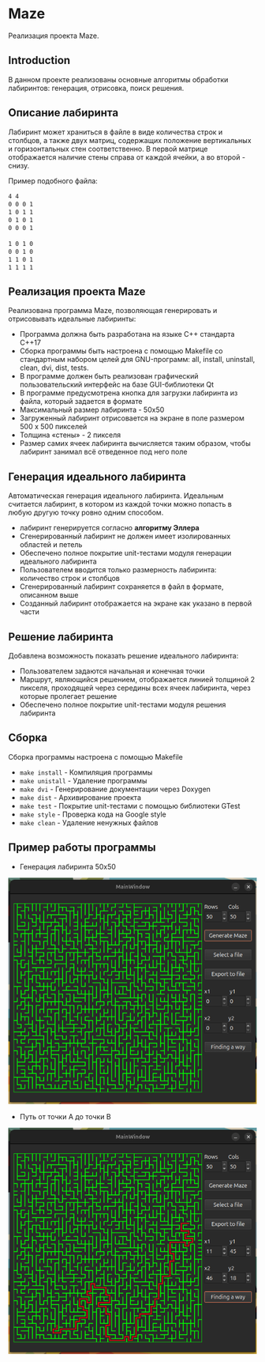 # Maze

Реализация проекта Maze.

## Introduction

В данном проекте реализованы основные алгоритмы обработки лабиринтов: генерация, отрисовка, поиск решения.

## Описание лабиринта

Лабиринт может храниться в файле в виде количества строк и столбцов, а также двух матриц, содержащих положение вертикальных и горизонтальных стен соответственно. 
В первой матрице отображается наличие стены справа от каждой ячейки, а во второй - снизу. 

Пример подобного файла:  
```
4 4
0 0 0 1
1 0 1 1
0 1 0 1
0 0 0 1

1 0 1 0
0 0 1 0
1 1 0 1
1 1 1 1
```

## Реализация проекта Maze

Реализована программа Maze, позволяющая генерировать и отрисовывать идеальные лабиринты:

- Программа должна быть разработана на языке C++ стандарта C++17
- Сборка программы быть настроена с помощью Makefile со стандартным набором целей для GNU-программ: all, install, uninstall, clean, dvi, dist, tests.
- В программе должен быть реализован графический пользовательский интерфейс на базе GUI-библиотеки Qt
- В программе предусмотрена кнопка для загрузки лабиринта из файла, который задается в формате 
- Максимальный размер лабиринта - 50х50
- Загруженный лабиринт отрисовается на экране в поле размером 500 x 500 пикселей
- Толщина «стены» - 2 пикселя
- Размер самих ячеек лабиринта вычисляется таким образом, чтобы лабиринт занимал всё отведенное под него поле

## Генерация идеального лабиринта

Автоматическая генерация идеального лабиринта.
Идеальным считается лабиринт, в котором из каждой точки можно попасть в любую другую точку ровно одним способом.

- лабиринт генерируется согласно **алгоритму Эллера**
- Сгенерированный лабиринт не должен имеет изолированных областей и петель
- Обеспечено полное покрытие unit-тестами модуля генерации идеального лабиринта
- Пользователем вводится только размерность лабиринта: количество строк и столбцов
- Сгенерированный лабиринт сохраняется в файл в формате, описанном выше 
- Созданный лабиринт отображается на экране как указано в первой части

## Решение лабиринта

Добавлена возможность показать решение идеального лабиринта:
- Пользователем задаются начальная и конечная точки
- Маршрут, являющийся решением, отображается линией толщиной 2 пикселя, проходящей через середины всех ячеек лабиринта, через которые пролегает решение
- Обеспечено полное покрытие unit-тестами модуля решения лабиринта

## Сборка

Сборка программы настроена с помощью Makefile

* `make install` - Компиляция программы
* `make unistall` - Удаление программы
* `make dvi` - Генерирование документации через Doxygen
* `make dist` - Архивирование проекта
* `make test` - Покрытие unit-тестами c помощью библиотеки GTest
* `make style` - Проверка кода на Google style
* `make clean` - Удаление ненужных файлов

## Пример работы программы

* Генерация лабиринта 50x50

![maze](misc/maze.png)

* Путь от точки A до точки B

![maze](misc/maze_path.png)
